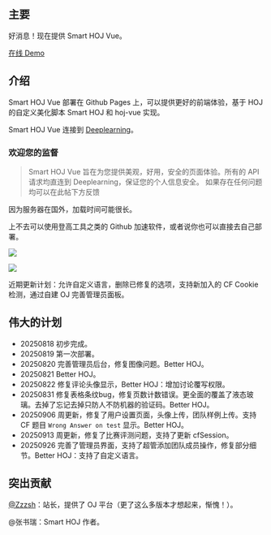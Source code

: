 ## 主要

好消息！现在提供 Smart HOJ Vue。

[在线 Demo](https://oj.lsnas.xyz/)

## 介绍

Smart HOJ Vue 部署在 Github Pages 上，可以提供更好的前端体验，基于 HOJ 的自定义美化脚本 Smart HOJ 和 hoj-vue 实现。

Smart HOJ Vue 连接到 [Deeplearning](https://deeplearning.org.cn)。

### 欢迎您的监督

> Smart HOJ Vue 旨在为您提供美观，好用，安全的页面体验。所有的 API 请求均直连到 Deeplearning，保证您的个人信息安全。
> 如果存在任何问题均可以在此帖下方反馈


因为服务器在国外，加载时间可能很长。

上不去可以使用登高工具之类的 Github 加速软件，或者说你也可以直接去自己部署。

![](https://cdn.luogu.com.cn/upload/image_hosting/d7zk6r9y.png)

![](https://cdn.luogu.com.cn/upload/image_hosting/eat4k8h7.png)

近期更新计划：允许自定义语言，删除已修复的选项，支持新加入的 CF Cookie 检测，通过自建 OJ 完善管理员面板。

## 伟大的计划

- 20250818 初步完成。
- 20250819 第一次部署。
- 20250820 完善管理员后台，修复图像问题。Better HOJ。
- 20250821 Better HOJ。
- 20250822 修复评论头像显示，Better HOJ：增加讨论覆写权限。
- 20250831 修复表格条纹bug，修复页数计数错误。更全面的覆盖了液态玻璃。去掉了忘记去掉只防人不防机器的验证码。Better HOJ。
- 20250906 周更新，修复了用户设置页面，头像上传，团队样例上传。支持 CF 题目 `Wrong Answer on test` 显示。Better HOJ。
- 20250913 周更新，修复了比赛评测问题，支持了更新 cfSession。
- 20250926 完善了管理员界面，支持了超管添加团队成员操作，修复部分细节。Better HOJ：支持了自定义语言。

## 突出贡献

[@Zzzsh](/Zzzsh1996)：站长，提供了 OJ 平台（更了这么多版本才想起来，惭愧！）。

@张书瑞：Smart HOJ 作者。
